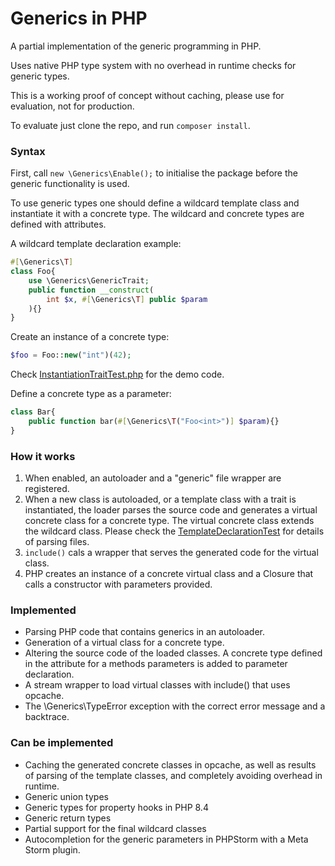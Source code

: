 # Generics in PHP
A partial implementation of the generic programming in PHP. 
 
Uses native PHP type system with no overhead in runtime checks for generic types.

This is a working proof of concept without caching, please use for evaluation, not for production.

To evaluate just clone the repo, and run `composer install`.

### Syntax
First, call `new \Generics\Enable();` to initialise the package before the generic functionality is used.

To use generic types one should define a wildcard template class and instantiate it with a concrete type.
The wildcard and concrete types are defined with attributes.

A wildcard template declaration example:
```php
#[\Generics\T]
class Foo{
    use \Generics\GenericTrait;
    public function __construct(
        int $x, #[\Generics\T] public $param
    ){}
}
```

Create an instance of a concrete type:
```php
$foo = Foo::new("int")(42);
```
Check [InstantiationTraitTest.php](tests/InstantiationTraitTest.php) for the demo code.

Define a concrete type as a parameter:
```php
class Bar{
    public function bar(#[\Generics\T("Foo<int>")] $param){}
}
```

### How it works
1. When enabled, an autoloader and a "generic" file wrapper are registered. 
2. When a new class is autoloaded, or a template class with a trait is instantiated, 
the loader parses the source code and generates a virtual concrete class for 
a concrete type. The virtual concrete class extends the wildcard class.
Please check the [TemplateDeclarationTest](https://github.com/grikdotnet/generics/blob/master/tests/TemplateDeclarationTest.php) for details of parsing files. 
3. `include()` cals a wrapper that serves the generated code for the virtual class.
4. PHP creates an instance of a concrete virtual class and a Closure that calls a constructor with parameters provided.

### Implemented
* Parsing PHP code that contains generics in an autoloader.
* Generation of a virtual class for a concrete type.
* Altering the source code of the loaded classes. A concrete type defined in the attribute
for a methods parameters is added to parameter declaration.
* A stream wrapper to load virtual classes with include() that uses opcache.
* The \Generics\TypeError exception with the correct error message and a backtrace.

### Can be implemented
* Caching the generated concrete classes in opcache, as well as results of parsing 
of the template classes, and completely avoiding overhead in runtime.
* Generic union types 
* Generic types for property hooks in PHP 8.4
* Generic return types
* Partial support for the final wildcard classes
* Autocompletion for the generic parameters in PHPStorm with a Meta Storm plugin.